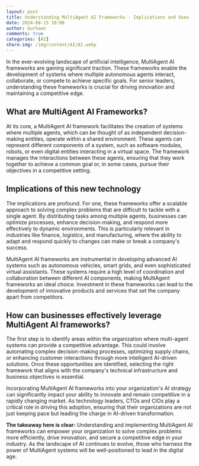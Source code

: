 ```yaml
---
layout: post
title: Understanding MultiAgent AI Frameworks - Implications and Uses
date: 2024-08-15 10:00
author: burhaan
comments: true
categories: [AI]
share-img: /img/content/AI/AI.webp
---
```


In the ever-evolving landscape of artificial intelligence, MultiAgent AI frameworks are gaining significant traction. These frameworks enable the development of systems where multiple autonomous agents interact, collaborate, or compete to achieve specific goals. For senior leaders, understanding these frameworks is crucial for driving innovation and maintaining a competitive edge.

## What are MultiAgent AI Frameworks?
At its core, a MultiAgent AI framework facilitates the creation of systems where multiple agents, which can be thought of as independent decision-making entities, operate within a shared environment. These agents can represent different components of a system, such as software modules, robots, or even digital entities interacting in a virtual space. The framework manages the interactions between these agents, ensuring that they work together to achieve a common goal or, in some cases, pursue their objectives in a competitive setting.

## Implications of this new technology
The implications are profound. For one, these frameworks offer a scalable approach to solving complex problems that are difficult to tackle with a single agent. By distributing tasks among multiple agents, businesses can optimize processes, enhance decision-making, and respond more effectively to dynamic environments. This is particularly relevant in industries like finance, logistics, and manufacturing, where the ability to adapt and respond quickly to changes can make or break a company's success.

MultiAgent AI frameworks are instrumental in developing advanced AI systems such as autonomous vehicles, smart grids, and even sophisticated virtual assistants. These systems require a high level of coordination and collaboration between different AI components, making MultiAgent frameworks an ideal choice. Investment in these frameworks can lead to the development of innovative products and services that set the company apart from competitors.

## How can businesses effectively leverage MultiAgent AI frameworks? 
The first step is to identify areas within the organization where multi-agent systems can provide a competitive advantage. This could involve automating complex decision-making processes, optimizing supply chains, or enhancing customer interactions through more intelligent AI-driven solutions. Once these opportunities are identified, selecting the right framework that aligns with the company's technical infrastructure and business objectives is essential.

Incorporating MultiAgent AI frameworks into your organization's AI strategy can significantly impact your ability to innovate and remain competitive in a rapidly changing market. As technology leaders, CTOs and CIOs play a critical role in driving this adoption, ensuring that their organizations are not just keeping pace but leading the charge in AI-driven transformation.

**The takeaway here is clear:** Understanding and implementing MultiAgent AI frameworks can empower your organization to solve complex problems more efficiently, drive innovation, and secure a competitive edge in your industry. As the landscape of AI continues to evolve, those who harness the power of MultiAgent systems will be well-positioned to lead in the digital age.